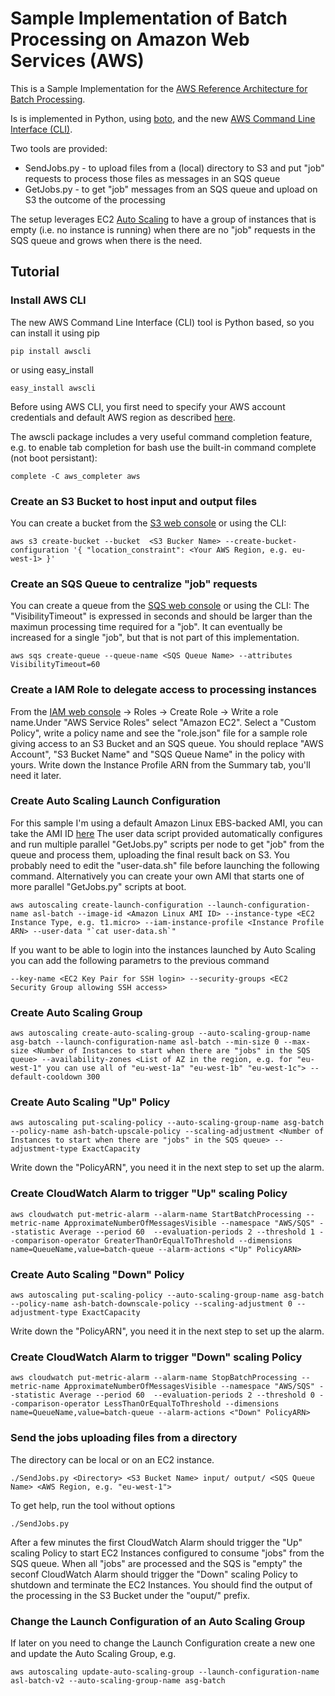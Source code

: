 # Sample Implementation of Batch Processing on Amazon Web Services (AWS)

This is a Sample Implementation for the [AWS Reference Architecture for Batch Processing](http://aws.amazon.com/architecture/).

Is is implemented in Python, using [boto](http://aws.amazon.com/sdkforpython/), and the new [AWS Command Line Interface (CLI)](http://aws.amazon.com/cli/).

Two tools are provided:
* SendJobs.py - to upload files from a (local) directory to S3 and put "job" requests to process those files as messages in an SQS queue
* GetJobs.py - to get "job" messages from an SQS queue and upload on S3 the outcome of the processing

The setup leverages EC2 [Auto Scaling](http://aws.amazon.com/autoscaling/) to have a group of instances that is empty (i.e. no instance is running) when there are no "job" requests in the SQS queue and grows when there is the need.

## Tutorial

### Install AWS CLI

The new AWS Command Line Interface (CLI) tool is Python based, so you can install it using pip

    pip install awscli

or using easy_install

    easy_install awscli

Before using AWS CLI, you first need to specify your AWS account credentials and default AWS region as described
[here](http://docs.aws.amazon.com/cli/latest/userguide/cli-chap-getting-started.html).

The awscli package includes a very useful command completion feature,
e.g. to enable tab completion for bash use the built-in command complete (not boot persistant):

    complete -C aws_completer aws

### Create an S3 Bucket to host input and output files

You can create a bucket from the [S3 web console](http://console.aws.amazon.com/s3/) or using the CLI:

    aws s3 create-bucket --bucket  <S3 Bucker Name> --create-bucket-configuration '{ "location_constraint": <Your AWS Region, e.g. eu-west-1> }'

### Create an SQS Queue to centralize "job" requests

You can create a queue from the [SQS web console](http://console.aws.amazon.com/sqs/) or using the CLI:
The "VisibilityTimeout" is expressed in seconds and should be larger than the maximun processing time required for a "job".
It can eventually be increased for a single "job", but that is not part of this implementation.

    aws sqs create-queue --queue-name <SQS Queue Name> --attributes VisibilityTimeout=60

### Create a IAM Role to delegate access to processing instances

From the [IAM web console](http://console.aws.amazon.com/iam/) -> Roles -> Create Role -> 
Write a role name.Under "AWS Service Roles" select "Amazon EC2".
Select a "Custom Policy", write a policy name and see the "role.json" file
for a sample role giving access to an S3 Bucket and an SQS queue.
You should replace "AWS Account", "S3 Bucket Name" and "SQS Queue Name" in the policy with yours.
Write down the Instance Profile ARN from the Summary tab, you'll need it later.

### Create Auto Scaling Launch Configuration

For this sample I'm using a default Amazon Linux EBS-backed AMI, you can take the AMI ID [here](http://aws.amazon.com/amazon-linux-ami)
The user data script provided automatically configures and run multiple parallel "GetJobs.py" scripts per node to get "job" from the queue and process them, uploading the final result back on S3. You probably need to edit the "user-data.sh" file before launching the following command.
Alternatively you can create your own AMI that starts one of more parallel "GetJobs.py" scripts at boot.

    aws autoscaling create-launch-configuration --launch-configuration-name asl-batch --image-id <Amazon Linux AMI ID> --instance-type <EC2 Instance Type, e.g. t1.micro> --iam-instance-profile <Instance Profile ARN> --user-data "`cat user-data.sh`"

If you want to be able to login into the instances launched by Auto Scaling you can add the following parametrs to the previous command

    --key-name <EC2 Key Pair for SSH login> --security-groups <EC2 Security Group allowing SSH access>

### Create Auto Scaling Group

    aws autoscaling create-auto-scaling-group --auto-scaling-group-name asg-batch --launch-configuration-name asl-batch --min-size 0 --max-size <Number of Instances to start when there are "jobs" in the SQS queue> --availability-zones <List of AZ in the region, e.g. for "eu-west-1" you can use all of "eu-west-1a" "eu-west-1b" "eu-west-1c"> --default-cooldown 300

### Create Auto Scaling "Up" Policy

    aws autoscaling put-scaling-policy --auto-scaling-group-name asg-batch --policy-name ash-batch-upscale-policy --scaling-adjustment <Number of Instances to start when there are "jobs" in the SQS queue> --adjustment-type ExactCapacity

Write down the "PolicyARN", you need it in the next step to set up the alarm.

### Create CloudWatch Alarm to trigger "Up" scaling Policy

    aws cloudwatch put-metric-alarm --alarm-name StartBatchProcessing --metric-name ApproximateNumberOfMessagesVisible --namespace "AWS/SQS" --statistic Average --period 60  --evaluation-periods 2 --threshold 1 --comparison-operator GreaterThanOrEqualToThreshold --dimensions name=QueueName,value=batch-queue --alarm-actions <"Up" PolicyARN>

### Create Auto Scaling "Down" Policy

    aws autoscaling put-scaling-policy --auto-scaling-group-name asg-batch --policy-name ash-batch-downscale-policy --scaling-adjustment 0 --adjustment-type ExactCapacity

Write down the "PolicyARN", you need it in the next step to set up the alarm.

### Create CloudWatch Alarm to trigger "Down" scaling Policy

    aws cloudwatch put-metric-alarm --alarm-name StopBatchProcessing --metric-name ApproximateNumberOfMessagesVisible --namespace "AWS/SQS" --statistic Average --period 60  --evaluation-periods 2 --threshold 0 --comparison-operator LessThanOrEqualToThreshold --dimensions name=QueueName,value=batch-queue --alarm-actions <"Down" PolicyARN>

### Send the jobs uploading files from a directory

The directory can be local or on an EC2 instance.

    ./SendJobs.py <Directory> <S3 Bucket Name> input/ output/ <SQS Queue Name> <AWS Region, e.g. "eu-west-1">

To get help, run the tool without options

    ./SendJobs.py

After a few minutes the first CloudWatch Alarm should trigger the "Up" scaling Policy to start EC2 Instances configured to consume "jobs" from the SQS queue.
When all "jobs" are processed and the SQS is "empty" the seconf CloudWatch Alarm should trigger the "Down" scaling Policy to shutdown and terminate the EC2 Instances.
You should find the output of the processing in the S3 Bucket under the "ouput/" prefix.

### Change the Launch Configuration of an Auto Scaling Group

If later on you need to change the Launch Configuration create a new one and update the Auto Scaling Group, e.g.

    aws autoscaling update-auto-scaling-group --launch-configuration-name asl-batch-v2 --auto-scaling-group-name asg-batch
